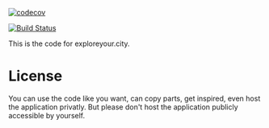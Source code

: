 [![codecov](https://codecov.io/gh/schmidtflo/exploreyourcity/branch/master/graph/badge.svg)](https://codecov.io/gh/schmidtflo/exploreyourcity)

[![Build Status](https://travis-ci.org/schmidtflo/exploreyourcity.svg?branch=master)](https://travis-ci.org/schmidtflo/exploreyourcity)

This is the code for exploreyour.city.

# License 

You can  use the code like you want, can copy parts, get inspired, even host the application privatly. But please don't host the application publicly accessible by yourself.  

